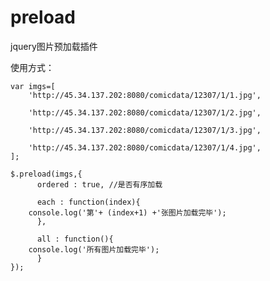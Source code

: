 # preload

jquery图片预加载插件

使用方式：

	var imgs=[
		'http://45.34.137.202:8080/comicdata/12307/1/1.jpg',

		'http://45.34.137.202:8080/comicdata/12307/1/2.jpg',

		'http://45.34.137.202:8080/comicdata/12307/1/3.jpg',

		'http://45.34.137.202:8080/comicdata/12307/1/4.jpg',
	];

	$.preload(imgs,{
	      ordered : true, //是否有序加载   

	      each : function(index){  
		console.log('第'+ (index+1) +'张图片加载完毕');
	      },

	      all : function(){  
		console.log('所有图片加载完毕');
	      }
	});
